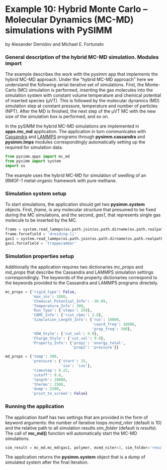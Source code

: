 Example 10: Hybrid Monte Carlo – Molecular Dynamics (MC-MD) simulations with PySIMM
========================================================================================
by Alexander Demidov and Michael E. Fortunato

### General description of the hybrid MC-MD simulation. Modules import

The example describes the work with the pysimm app that implements the hybrid MC-MD approach. Under the "hybrid MC-MD approach" here we understand the following serial iterative set of simulations. First, the Monte-Carlo (MC) simulation is performed, inserting the gas molecules into the simulation system with constant volume temperature and chemical potential of inserted species (&#956;VT). This is followed by the molecular dynamics (MD) simulation step at constant pressure, temperature and number of particles (NPT). After the MD is finished, the next step of the &#956;VT MC with the new size of the simulation box is performed, and so on.

In the pySIMM the hybrid MC-MD simulations are implemented in **apps.mc_md** application. The application in turn communicates with [Cassandra](https://cassandra.nd.edu) and [LAMMPS](http://lammps.sandia.gov)  programs through **pysimm.cassandra** and **pysimm.lmps** modules correspondingly automatically setting up the required for simulation data.

```python
from pysimm.apps import mc_md
from pysimm import system
import os
```

The example uses the hybrid MC-MD for simulation of swelling of an IRMOF-1 metal-organic framework with pure methane. 

### Simulation system setup

To start simulations, the application should get two **pysimm.system** objects. First, *frame*, is any molecular structure that presumed to be fixed during the MC simulations, and the second, *gas1*, that represents single gas molecule to be inserted by the MC. 

```python
frame = system.read_lammps(os.path.join(os.path.dirname(os.path.realpath(__file__)), 'irmof1_drei.lmps'))
frame.forcefield = 'dreiding-lj'
gas1 = system.read_lammps(os.path.join(os.path.dirname(os.path.realpath(__file__)), 'ch4.lmps'))
gas1.forcefield = 'trappe/amber'
```

### Simulation properties setup

Additionally the application requires two dictionaries *mc_props* and *md_props* that describe the Cassandra and LAMMPS simulation settings correspondingly. The keywords of the property dictionaries correspond to the keywords provided to the Cassandra and LAMMPS programs directely.

```python
mc_props = {'rigid_type': False,
            'max_ins': 1000,
            'Chemical_Potential_Info': -30.09,
            'Temperature_Info': 300,
            'Run_Type': {'steps': 250},
            'CBMC_Info': {'rcut_cbmc': 2.0},
            'Simulation_Length_Info': {'run': 10000,
                                       'coord_freq': 10000,
                                       'prop_freq': 500},
            'VDW_Style': {'cut_val': 9.0},
            'Charge_Style': {'cut_val': 9.0},
            'Property_Info': {'prop1': 'energy_total',
                              'prop2': 'pressure'}}

md_props = {'temp': 300,
            'pressure': {'start': 15,
                         'iso': 'iso'},
            'timestep': 0.25,
            'cutoff': 9.0,
            'length': 10000,
            'thermo': 2500,
            'dump': 2500,
            'print_to_screen': False}
```

### Running the application

The application itself has two settings that are provided in the form of keyword arguments: the number of iterative loops *mcmd_niter* (default is 10) and the relative path to all simulation results *sim_folder* (default is *results*).  The call of **mc_md()** function will automatically start the MC-MD simulations.

```python
sim_result = mc_md.mc_md(gas1, polymer, mcmd_niter=3, sim_folder='results',  mc_props=mc_props, md_props=md_props)
```

The application returns the **pysimm.system** object that is a dump of simulated system after the final iteration.